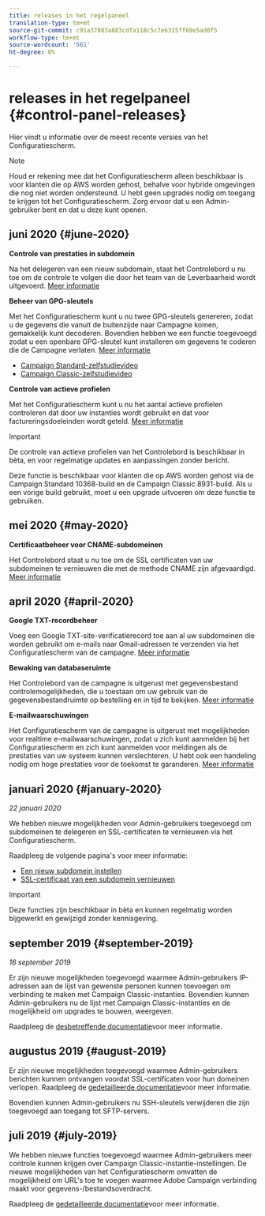 ```yaml
---
title: releases in het regelpaneel
translation-type: tm+mt
source-git-commit: c91a37883a883cdfa118c5c7e6315ff69e5ad0f5
workflow-type: tm+mt
source-wordcount: '561'
ht-degree: 0%

---
```



# releases in het regelpaneel {#control-panel-releases}

Hier vindt u informatie over de meest recente versies van het Configuratiescherm.

>[!NOTE]
>
>Houd er rekening mee dat het Configuratiescherm alleen beschikbaar is voor klanten die op AWS worden gehost, behalve voor hybride omgevingen die nog niet worden ondersteund. U hebt geen upgrades nodig om toegang te krijgen tot het Configuratiescherm. Zorg ervoor dat u een Admin-gebruiker bent en dat u deze kunt openen.

## juni 2020 {#june-2020}

**Controle van prestaties in subdomein**

Na het delegeren van een nieuw subdomain, staat het Controlebord u nu toe om de controle te volgen die door het team van de Leverbaarheid wordt uitgevoerd. [Meer informatie](subdomains-certificates/using/setting-up-new-subdomain.md)

**Beheer van GPG-sleutels**

Met het Configuratiescherm kunt u nu twee GPG-sleutels genereren, zodat u de gegevens die vanuit de buitenzijde naar Campagne komen, gemakkelijk kunt decoderen. Bovendien hebben we een functie toegevoegd zodat u een openbare GPG-sleutel kunt installeren om gegevens te coderen die de Campagne verlaten. [Meer informatie](instances-settings/using/gpg-keys-management.md)
* [Campaign Standard-zelfstudievideo](https://docs.adobe.com/content/help/en/campaign-standard-learn/tutorials/administrating/control-panel/generating-and-installing-gpg-keys.html)
* [Campaign Classic-zelfstudievideo](https://docs.adobe.com/content/help/en/campaign-classic-learn/tutorials/administrating/control-panel-acc/generating-and-installing-gpg-keys.html)

**Controle van actieve profielen**

Met het Configuratiescherm kunt u nu het aantal actieve profielen controleren dat door uw instanties wordt gebruikt en dat voor factureringsdoeleinden wordt geteld. [Meer informatie](performance-monitoring/using/active-profiles-monitoring.md)

>[!IMPORTANT]
>
>De controle van actieve profielen van het Controlebord is beschikbaar in bèta, en voor regelmatige updates en aanpassingen zonder bericht.
>
>Deze functie is beschikbaar voor klanten die op AWS worden gehost via de Campaign Standard 10368-build en de Campaign Classic 8931-build. Als u een vorige build gebruikt, moet u een upgrade uitvoeren om deze functie te gebruiken.

## mei 2020 {#may-2020}

**Certificaatbeheer voor CNAME-subdomeinen**

Het Controlebord staat u nu toe om de SSL certificaten van uw subdomeinen te vernieuwen die met de methode CNAME zijn afgevaardigd. [Meer informatie](subdomains-certificates/using/renewing-subdomain-certificate.md)

## april 2020 {#april-2020}

**Google TXT-recordbeheer**

Voeg een Google TXT-site-verificatierecord toe aan al uw subdomeinen die worden gebruikt om e-mails naar Gmail-adressen te verzenden via het Configuratiescherm van de campagne. [Meer informatie](subdomains-certificates/using/managing-txt-records.md)

**Bewaking van databaseruimte**

Het Controlebord van de campagne is uitgerust met gegevensbestand controlemogelijkheden, die u toestaan om uw gebruik van de gegevensbestandruimte op bestelling en in tijd te bekijken. [Meer informatie](performance-monitoring/using/database-monitoring.md)

**E-mailwaarschuwingen**

Het Configuratiescherm van de campagne is uitgerust met mogelijkheden voor realtime e-mailwaarschuwingen, zodat u zich kunt aanmelden bij het Configuratiescherm en zich kunt aanmelden voor meldingen als de prestaties van uw systeem kunnen verslechteren. U hebt ook een handeling nodig om hoge prestaties voor de toekomst te garanderen. [Meer informatie](performance-monitoring/using/email-alerting.md)

## januari 2020 {#january-2020}

*22 januari 2020*

We hebben nieuwe mogelijkheden voor Admin-gebruikers toegevoegd om subdomeinen te delegeren en SSL-certificaten te vernieuwen via het Configuratiescherm.

Raadpleeg de volgende pagina&#39;s voor meer informatie:
* [Een nieuw subdomein instellen](subdomains-certificates/using/setting-up-new-subdomain.md)
* [SSL-certificaat van een subdomein vernieuwen](subdomains-certificates/using/renewing-subdomain-certificate.md)

>[!IMPORTANT]
>
>Deze functies zijn beschikbaar in bèta en kunnen regelmatig worden bijgewerkt en gewijzigd zonder kennisgeving.

## september 2019 {#september-2019}

*16 september 2019*

Er zijn nieuwe mogelijkheden toegevoegd waarmee Admin-gebruikers IP-adressen aan de lijst van gewenste personen kunnen toevoegen om verbinding te maken met Campaign Classic-instanties.
Bovendien kunnen Admin-gebruikers nu de lijst met Campaign Classic-instanties en de mogelijkheid om upgrades te bouwen, weergeven.

Raadpleeg de [desbetreffende documentatie](instances-settings/using/ip-allow-listing-instance-access.md)voor meer informatie.

## augustus 2019 {#august-2019}

Er zijn nieuwe mogelijkheden toegevoegd waarmee Admin-gebruikers berichten kunnen ontvangen voordat SSL-certificaten voor hun domeinen verlopen. Raadpleeg de [gedetailleerde documentatie](subdomains-certificates/using/monitoring-ssl-certificates.md)voor meer informatie.

Bovendien kunnen Admin-gebruikers nu SSH-sleutels verwijderen die zijn toegevoegd aan toegang tot SFTP-servers.

## juli 2019 {#july-2019}

We hebben nieuwe functies toegevoegd waarmee Admin-gebruikers meer controle kunnen krijgen over Campaign Classic-instantie-instellingen. De nieuwe mogelijkheden van het Configuratiescherm omvatten de mogelijkheid om URL&#39;s toe te voegen waarmee Adobe Campaign verbinding maakt voor gegevens-/bestandsoverdracht.

Raadpleeg de [gedetailleerde documentatie](instances-settings/using/url-permissions.md)voor meer informatie.

